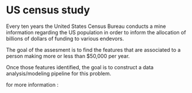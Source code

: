 # US census study

Every ten years the United States Census Bureau conducts a mine information regarding the US population in order to inform the allocation of billions of dollars of funding to various endevors.

The goal of the assesment is to find the features that are associated to a person making more or less than $50,000 per year.

Once those features identified, the goal is to construct a data analysis/modeling pipeline for this problem. 

for more information : 